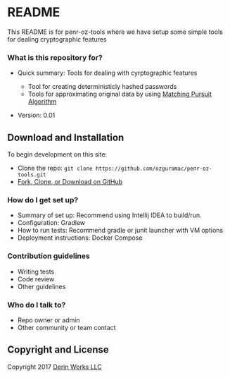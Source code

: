 # README #

This README is for penr-oz-tools where we have setup some simple tools for dealing cryptographic features

### What is this repository for? ###

* Quick summary: Tools for dealing with cyrptographic features
  - Tool for creating deterministicly hashed passwords
  - Tools for approximating original data by using [Matching Pursuit Algorithm](https://en.wikipedia.org/wiki/Matching_pursuit)

* Version: 0.01

## Download and Installation

To begin development on this site:
* Clone the repo: `git clone https://github.com/ozguramac/penr-oz-tools.git`
* [Fork, Clone, or Download on GitHub](https://github.com/ozguramac/penr-oz-tools)

### How do I get set up? ###

* Summary of set up: Recommend using Intellij IDEA to build/run.
* Configuration: Gradlew
* How to run tests: Recommend gradle or junit launcher with VM options
* Deployment instructions: Docker Compose

### Contribution guidelines ###

* Writing tests
* Code review
* Other guidelines

### Who do I talk to? ###

* Repo owner or admin
* Other community or team contact

## Copyright and License

Copyright 2017 [Derin Works LLC](http://www.derinworksllc.com)
